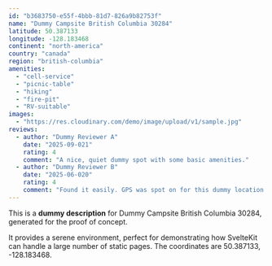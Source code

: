 ```yaml
---
id: "b3683750-e55f-4bbb-81d7-826a9b82753f"
name: "Dummy Campsite British Columbia 30284"
latitude: 50.387133
longitude: -128.183468
continent: "north-america"
country: "canada"
region: "british-columbia"
amenities:
  - "cell-service"
  - "picnic-table"
  - "hiking"
  - "fire-pit"
  - "RV-suitable"
images:
  - "https://res.cloudinary.com/demo/image/upload/v1/sample.jpg"
reviews:
  - author: "Dummy Reviewer A"
    date: "2025-09-021"
    rating: 4
    comment: "A nice, quiet dummy spot with some basic amenities."
  - author: "Dummy Reviewer B"
    date: "2025-06-020"
    rating: 4
    comment: "Found it easily. GPS was spot on for this dummy location."
---
```


This is a **dummy description** for Dummy Campsite British Columbia 30284, generated for the proof of concept.

It provides a serene environment, perfect for demonstrating how SvelteKit can handle a large number of static pages. The coordinates are 50.387133, -128.183468.

